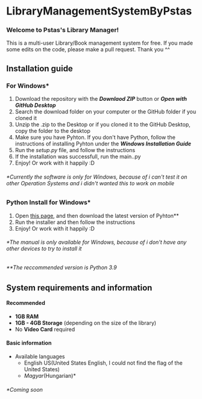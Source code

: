 # LibraryManagementSystemByPstas
### Welcome to Pstas's Library Manager!
This is a multi-user Library/Book management system for free. If you made some edits on the code, please make a pull request. Thank you ^^

## Installation guide
### For Windows\*

1. Download the repository with the ***Downlaod ZIP*** button or ***Open with GitHub Desktop***
2. Search the download folder on your computer or the GitHub folder if you cloned it
3. Unzip the .zip to the Desktop or if you cloned it to the GitHub Desktop, copy the folder to the desktop
4. Make sure you have Pyhton. If you don't have Python, follow the instructions of installing Pyhton under the ***Windows Installation Guide***
5. Run the *setup.py* file, and follow the instructions
6. If the installation was successfull, run the main..py
7. Enjoy! Or work with it happily :D
###### \*Currently the software is only for Windows, because of i can't test it on other Operation Systems and i didn't wanted this to work on mobile

### Python Install for Windows\*

1. Open [this page](https://www.python.org/downloads/), and then download the latest version of Pyhton\**
2. Run the installer and then follow the instructions
3. Enjoy! Or work with it happily :D

###### \*The manual is only available for Windows, because of i don't have any other devices to try to install it
###### \*\*The reccommended version is Python 3.9

## System requirements and information
#### Recommended
- **1GB RAM**
- **1GB - 4GB Storage** (depending on the size of the library)
- No **Video Card** required
#### Basic information
- Available languages
  - English US(United States English, I could not find the flag of the United States) 
  - *Magyar*(Hungarian)\*
###### \*Coming soon
